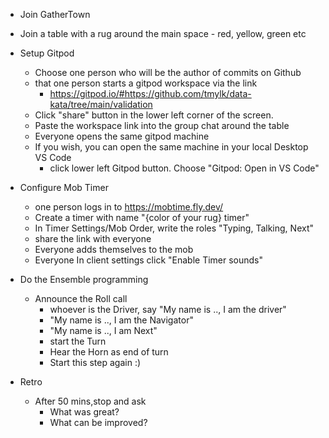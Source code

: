 
- Join GatherTown
- Join a table with a rug around the main space - red, yellow, green etc
  
- Setup Gitpod
  - Choose one person who will be the author of commits on Github
  - that one person starts a gitpod workspace via the link
      - https://gitpod.io/#https://github.com/tmylk/data-kata/tree/main/validation
  - Click "share" button in the lower left corner of the screen.
  - Paste the workspace link into the group chat around the table
  - Everyone opens the same gitpod machine
  - If you wish, you can open the same machine in your local Desktop VS Code
    - click lower left Gitpod button. Choose "Gitpod: Open in VS Code"
  
- Configure Mob Timer
  - one person logs in to https://mobtime.fly.dev/
  - Create a timer with name "{color of your rug} timer"
  - In Timer Settings/Mob Order, write the roles "Typing, Talking, Next"
  - share the link with everyone
  - Everyone adds themselves to the mob
  - Everyone In client settings click "Enable Timer sounds"
  
- Do the Ensemble programming
  - Announce the Roll call
    - whoever is the Driver, say "My name is .., I am the driver"
    - "My name is .., I am the Navigator"
    - "My name is .., I am Next"
    - start the Turn
    - Hear the Horn as end of turn
    - Start this step again :)
  
- Retro
  - After 50 mins,stop and ask
    - What was great? 
    - What can be improved? 